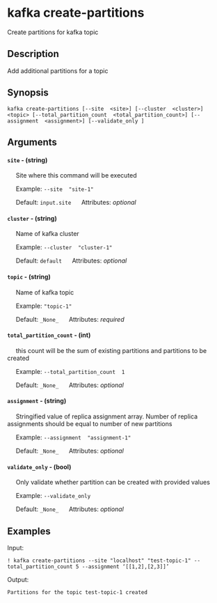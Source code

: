# kafka create-partitions

Create partitions for kafka topic

## Description

Add additional partitions for a topic

## Synopsis

`kafka create-partitions [--site  <site>] [--cluster  <cluster>] <topic> [--total_partition_count  <total_partition_count>] [--assignment  <assignment>] [--validate_only ]`

## Arguments


#### `site` - (string)

&nbsp;&nbsp;&nbsp;&nbsp; Site where this command will be executed  

&nbsp;&nbsp;&nbsp;&nbsp; Example:  `--site  "site-1"`

&nbsp;&nbsp;&nbsp;&nbsp; Default: `input.site`
&nbsp;&nbsp;&nbsp;&nbsp; Attributes: _optional_  


#### `cluster` - (string)

&nbsp;&nbsp;&nbsp;&nbsp; Name of kafka cluster  

&nbsp;&nbsp;&nbsp;&nbsp; Example:  `--cluster  "cluster-1"`

&nbsp;&nbsp;&nbsp;&nbsp; Default: `default`
&nbsp;&nbsp;&nbsp;&nbsp; Attributes: _optional_  


#### `topic` - (string)

&nbsp;&nbsp;&nbsp;&nbsp; Name of kafka topic  

&nbsp;&nbsp;&nbsp;&nbsp; Example:  `"topic-1"`

&nbsp;&nbsp;&nbsp;&nbsp; Default: `_None_`
&nbsp;&nbsp;&nbsp;&nbsp; Attributes: _required_  


#### `total_partition_count` - (int)

&nbsp;&nbsp;&nbsp;&nbsp; this count will be the sum of existing partitions and partitions to be created  

&nbsp;&nbsp;&nbsp;&nbsp; Example:  `--total_partition_count  1`

&nbsp;&nbsp;&nbsp;&nbsp; Default: `_None_`
&nbsp;&nbsp;&nbsp;&nbsp; Attributes: _optional_  


#### `assignment` - (string)

&nbsp;&nbsp;&nbsp;&nbsp; Stringified value of replica assignment array. Number of replica assignments should be equal to number of new partitions  

&nbsp;&nbsp;&nbsp;&nbsp; Example:  `--assignment  "assignment-1"`

&nbsp;&nbsp;&nbsp;&nbsp; Default: `_None_`
&nbsp;&nbsp;&nbsp;&nbsp; Attributes: _optional_  


#### `validate_only` - (bool)

&nbsp;&nbsp;&nbsp;&nbsp; Only validate whether partition can be created with provided values  

&nbsp;&nbsp;&nbsp;&nbsp; Example:  `--validate_only  `

&nbsp;&nbsp;&nbsp;&nbsp; Default: `_None_`
&nbsp;&nbsp;&nbsp;&nbsp; Attributes: _optional_  



## Examples

Input: 
```
! kafka create-partitions --site "localhost" "test-topic-1" --total_partition_count 5 --assignment ‘[[1,2],[2,3]]’
```
Output: 
```
Partitions for the topic test-topic-1 created
```

